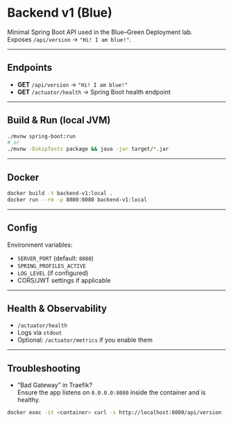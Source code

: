 # Backend v1 (Blue)

Minimal Spring Boot API used in the Blue–Green Deployment lab.  
Exposes `/api/version` → `"Hi! I am blue!"`.

---

## **Endpoints**
- **GET** `/api/version` → `"Hi! I am blue!"`
- **GET** `/actuator/health` → Spring Boot health endpoint

---

## **Build & Run (local JVM)**

```bash
./mvnw spring-boot:run
# or
./mvnw -DskipTests package && java -jar target/*.jar
```

---

## **Docker**

```bash
docker build -t backend-v1:local .
docker run --rm -p 8080:8080 backend-v1:local
```

---

## **Config**

Environment variables:
- `SERVER_PORT` (default: `8080`)
- `SPRING_PROFILES_ACTIVE`
- `LOG_LEVEL` (if configured)
- CORS/JWT settings if applicable

---

## **Health & Observability**
- `/actuator/health`
- Logs via `stdout`
- Optional: `/actuator/metrics` if you enable them

---

## **Troubleshooting**
- “Bad Gateway” in Traefik?  
  Ensure the app listens on `0.0.0.0:8080` inside the container and is healthy.

```bash
docker exec -it <container> curl -s http://localhost:8080/api/version
```
